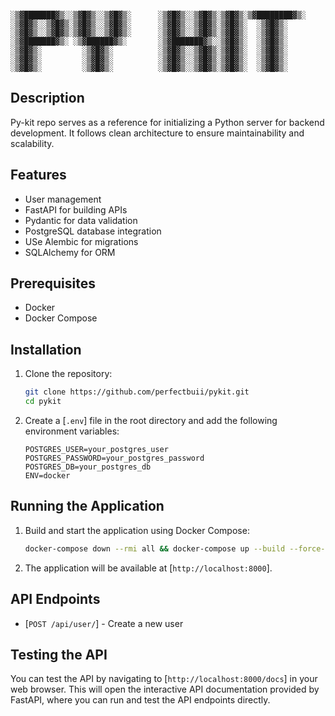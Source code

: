 ```

░▒▓███████▓▒░░▒▓█▓▒░░▒▓█▓▒░      ░▒▓█▓▒░░▒▓█▓▒░▒▓█▓▒░▒▓████████▓▒░
░▒▓█▓▒░░▒▓█▓▒░▒▓█▓▒░░▒▓█▓▒░      ░▒▓█▓▒░░▒▓█▓▒░▒▓█▓▒░  ░▒▓█▓▒░
░▒▓█▓▒░░▒▓█▓▒░▒▓█▓▒░░▒▓█▓▒░      ░▒▓█▓▒░░▒▓█▓▒░▒▓█▓▒░  ░▒▓█▓▒░
░▒▓███████▓▒░ ░▒▓██████▓▒░       ░▒▓███████▓▒░░▒▓█▓▒░  ░▒▓█▓▒░
░▒▓█▓▒░         ░▒▓█▓▒░          ░▒▓█▓▒░░▒▓█▓▒░▒▓█▓▒░  ░▒▓█▓▒░
░▒▓█▓▒░         ░▒▓█▓▒░          ░▒▓█▓▒░░▒▓█▓▒░▒▓█▓▒░  ░▒▓█▓▒░
░▒▓█▓▒░         ░▒▓█▓▒░          ░▒▓█▓▒░░▒▓█▓▒░▒▓█▓▒░  ░▒▓█▓▒░

```

## Description

Py-kit repo serves as a reference for initializing a Python server for backend development. It follows clean architecture to ensure maintainability and scalability.

## Features

- User management
- FastAPI for building APIs
- Pydantic for data validation
- PostgreSQL database integration
- USe Alembic for migrations
- SQLAlchemy for ORM

## Prerequisites

- Docker
- Docker Compose

## Installation

1. Clone the repository:

   ```sh
   git clone https://github.com/perfectbuii/pykit.git
   cd pykit
   ```

2. Create a [`.env`] file in the root directory and add the following environment variables:
   ```env
   POSTGRES_USER=your_postgres_user
   POSTGRES_PASSWORD=your_postgres_password
   POSTGRES_DB=your_postgres_db
   ENV=docker
   ```

## Running the Application

1. Build and start the application using Docker Compose:

   ```sh
   docker-compose down --rmi all && docker-compose up --build --force-recreate
   ```

2. The application will be available at [`http://localhost:8000`].

## API Endpoints

- [`POST /api/user/`] - Create a new user

## Testing the API

You can test the API by navigating to [`http://localhost:8000/docs`] in your web browser. This will open the interactive API documentation provided by FastAPI, where you can run and test the API endpoints directly.
